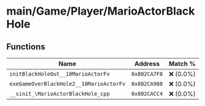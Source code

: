 # main/Game/Player/MarioActorBlackHole

## Functions

| Name | Address | Match % |
|------|---------|---------|
| `initBlackHoleOut__10MarioActorFv` | `0x802CA7F8` | :x: (0.0%) |
| `exeGameOverBlackHole2__10MarioActorFv` | `0x802CA908` | :x: (0.0%) |
| `__sinit_\MarioActorBlackHole_cpp` | `0x802CACC4` | :x: (0.0%) |